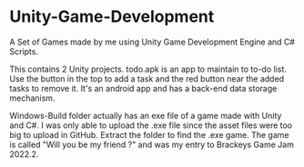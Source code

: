 # Unity-Game-Development
A Set of Games made by me using Unity Game Development Engine and C# Scripts.

This contains 2 Unity projects. todo.apk is an app to maintain to to-do list. Use the button in the top to add a task and the red button near the added tasks to remove it.
It's an android app and has a back-end data storage mechanism.

Windows-Build folder actually has an exe file of a game made with Unity and C#. I was only able to upload the .exe file since the asset files were too big to upload in GitHub. Extract the folder to find the .exe game. The game is called "Will you be my friend ?" and was my entry to Brackeys Game Jam 2022.2. 
